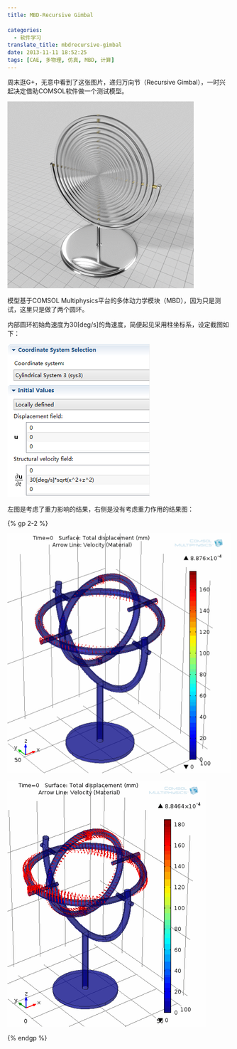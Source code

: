 ```yaml
---
title: MBD-Recursive Gimbal

categories:
  - 软件学习
translate_title: mbdrecursive-gimbal
date: 2013-11-11 18:52:25
tags: [CAE, 多物理, 仿真, MBD, 计算]
---
```


周末逛G+，无意中看到了这张图片，递归万向节（Recursive Gimbal），一时兴起决定借助COMSOL软件做一个测试模型。

![](/assets/img/blogimgs/cax/mbd_rotate/MBD_image.gif)

模型基于COMSOL Multiphysics平台的多体动力学模块（MBD），因为只是测试，这里只是做了两个圆环。

内部圆环初始角速度为30[deg/s]的角速度，简便起见采用柱坐标系，设定截图如下：

![](/assets/img/blogimgs/cax/mbd_rotate/Cap1.PNG)

左图是考虑了重力影响的结果，右侧是没有考虑重力作用的结果图：

{% gp 2-2 %}

  ![](/assets/img/blogimgs/cax/mbd_rotate/MBD_Model.gif)

  ![](/assets/img/blogimgs/cax//mbd_rotate/MBD_Model_NoGravity.gif)

{% endgp %}

